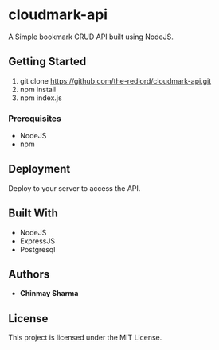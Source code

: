 # cloudmark-api

A Simple bookmark CRUD API built using NodeJS.

## Getting Started

1. git clone https://github.com/the-redlord/cloudmark-api.git
2. npm install
4. npm index.js

### Prerequisites

* NodeJS
* npm

## Deployment

Deploy to your server to access the API. 

## Built With

* NodeJS
* ExpressJS
* Postgresql

## Authors

* **Chinmay Sharma**

## License

This project is licensed under the MIT License.